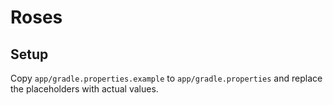 # Roses
## Setup
Copy `app/gradle.properties.example` to `app/gradle.properties` and replace the placeholders with actual values.
